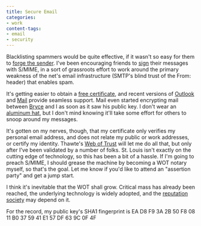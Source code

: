 ```yaml
---
title: Secure Email
categories:
- work
content-tags:
- email
- security
---
```


Blacklisting spammers would be quite effective, if it wasn't so easy for them to [forge the sender][1].  I've been encouraging friends to [sign][2] their messages with S/MIME, in a sort of grassroots effort to work around the primary weakness of the net's email infrastructure (SMTP's blind trust of the From: header) that enables spam.

   [1]: http://www.spamfaq.net/spamfighting.shtml#N10101
   [2]: http://www.rsasecurity.com/rsalabs/node.asp?id=2292

It's getting easier to obtain a [free certificate][3], and recent versions of [Outlook][4] and [Mail][5] provide seamless support.  Mail even started encrypting mail between [Bryce][6] and I as soon as it saw his public key.  I don't wear an [aluminum hat][7], but I don't mind knowing it'll take some effort for others to snoop around my messages.

   [3]: http://www.thawte.com/email/
   [4]: http://www.marknoble.com/tutorial/smime/smime.aspx
   [5]: http://www.joar.com/certificates/
   [6]: http://twitter.com/brycep
   [7]: http://zapatopi.net/afdb.html

It's gotten on my nerves, though, that my certificate only verifies my personal email address, and does not relate my public or work addresses, or certify my identity.  Thawte's [Web of Trust][8] will let me do all that, but only after I've been validated by a number of folks.  St. Louis isn't exactly on the cutting edge of technology, so this has been a bit of a hassle.  If I'm going to preach S/MIME, I should grease the machine by becoming a WOT notary myself, so that's the goal.  Let me know if you'd like to attend an "assertion party" and get a jump start.

   [8]: https://www.thawte.com/wot/

I think it's inevitable that the WOT shall grow.  Critical mass has already been reached, the underlying technology is widely adopted, and the [reputation society][9] may depend on it.

   [9]: http://www.firstmonday.dk/issues/issue9_7/masum/

For the record, my public key's SHA1 fingerprint is EA D8 F9 3A 2B 50 F8 08 11 B0 37 59 41 E1 57 DF 63 9C 0F 4F
